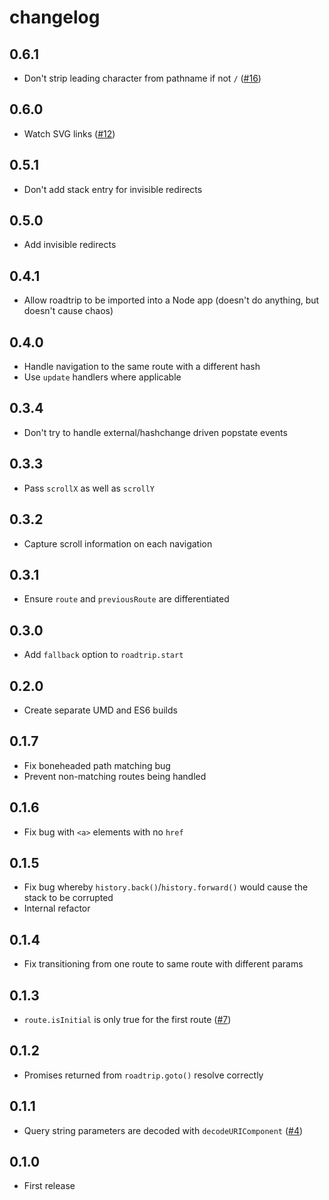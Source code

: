 # changelog

## 0.6.1

* Don't strip leading character from pathname if not `/` ([#16](https://github.com/Rich-Harris/roadtrip/issues/16))

## 0.6.0

* Watch SVG links ([#12](https://github.com/Rich-Harris/roadtrip/pull/12))

## 0.5.1

* Don't add stack entry for invisible redirects

## 0.5.0

* Add invisible redirects

## 0.4.1

* Allow roadtrip to be imported into a Node app (doesn't do anything, but doesn't cause chaos)

## 0.4.0

* Handle navigation to the same route with a different hash
* Use `update` handlers where applicable

## 0.3.4

* Don't try to handle external/hashchange driven popstate events

## 0.3.3

* Pass `scrollX` as well as `scrollY`

## 0.3.2

* Capture scroll information on each navigation

## 0.3.1

* Ensure `route` and `previousRoute` are differentiated

## 0.3.0

* Add `fallback` option to `roadtrip.start`

## 0.2.0

* Create separate UMD and ES6 builds

## 0.1.7

* Fix boneheaded path matching bug
* Prevent non-matching routes being handled

## 0.1.6

* Fix bug with `<a>` elements with no `href`

## 0.1.5

* Fix bug whereby `history.back()`/`history.forward()` would cause the stack to be corrupted
* Internal refactor

## 0.1.4

* Fix transitioning from one route to same route with different params

## 0.1.3

* `route.isInitial` is only true for the first route ([#7](https://github.com/Rich-Harris/roadtrip/issues/7))

## 0.1.2

* Promises returned from `roadtrip.goto()` resolve correctly

## 0.1.1

* Query string parameters are decoded with `decodeURIComponent` ([#4](https://github.com/Rich-Harris/roadtrip/issues/4))

## 0.1.0

* First release
